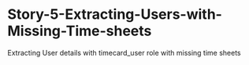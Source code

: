 # Story-5-Extracting-Users-with-Missing-Time-sheets
Extracting User details with timecard_user role with missing time sheets  

